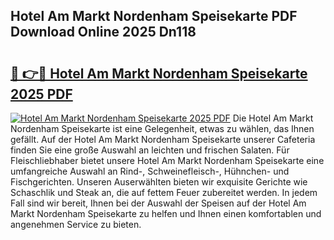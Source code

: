 ## Hotel Am Markt Nordenham Speisekarte PDF Download Online 2025 Dn118

# <h2><a href="http://gccr55r.nevu.top/?p=Hotel+Am+Markt+Nordenham+Speisekarte">🔗 👉🔴 Hotel Am Markt Nordenham Speisekarte 2025 PDF</a></h2>

[![Hotel Am Markt Nordenham Speisekarte 2025 PDF](https://i.imgur.com/dBaPXMq.png)](http://gccr55r.nevu.top/?p=Hotel+Am+Markt+Nordenham+Speisekarte)
Die Hotel Am Markt Nordenham Speisekarte ist eine Gelegenheit, etwas zu wählen, das Ihnen gefällt. Auf der Hotel Am Markt Nordenham Speisekarte unserer Cafeteria finden Sie eine große Auswahl an leichten und frischen Salaten. Für Fleischliebhaber bietet unsere Hotel Am Markt Nordenham Speisekarte eine umfangreiche Auswahl an Rind-, Schweinefleisch-, Hühnchen- und Fischgerichten. Unseren Auserwählten bieten wir exquisite Gerichte wie Schaschlik und Steak an, die auf fettem Feuer zubereitet werden. In jedem Fall sind wir bereit, Ihnen bei der Auswahl der Speisen auf der Hotel Am Markt Nordenham Speisekarte zu helfen und Ihnen einen komfortablen und angenehmen Service zu bieten.

